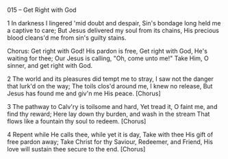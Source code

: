 015 – Get Right with God


1
In darkness I lingered 'mid doubt and despair,
Sin's bondage long held me a captive to care;
But Jesus delivered my soul from its chains,
His precious blood cleans'd me from sin's guilty stains.

Chorus:
Get right with God!
His pardon is free,
Get right with God,
He's waiting for thee;
Our Jesus is calling, "Oh, come unto me!"
Take Him, O sinner, and get right with God.

2
The world and its pleasures did tempt me to stray,
I saw not the danger that lurk'd on the way;
The toils clos'd around me, I knew no release,
But Jesus has found me and giv'n me His peace.  [Chorus]

3
The pathway to Calv'ry is toilsome and hard,
Yet tread it, O faint me, and find thy reward;
Here lay down thy burden, and wash in the stream
That flows like a fountain thy soul to redeem.  [Chorus]

4
Repent while He calls thee, while yet it is day,
Take with thee His gift of free pardon away;
Take Christ for thy Saviour, Redeemer, and Friend, His love will sustain thee secure to the end.  [Chorus]

